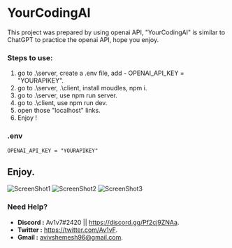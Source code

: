 # YourCodingAI
This project was prepared by using openai API, "YourCodingAI" is similar to ChatGPT to practice the openai API, hope you enjoy.

### Steps to use:
  1. go to .\server\, create a .env file, add - OPENAI_API_KEY = "YOURAPIKEY".
  2. go to .\server\, .\client\, install moudles, npm i.
  3. go to .\server\, use npm run server.
  4. go to .\client\, use npm run dev.
  5. open those "localhost" links.
  6. Enjoy !

### .env
```
OPENAI_API_KEY = "YOURAPIKEY" 
```
  
  ## Enjoy.
  ![ScreenShot1](https://cdn.discordapp.com/attachments/636950095056863243/1069201433053909092/image.png)
  ![ScreenShot2](https://cdn.discordapp.com/attachments/636950095056863243/1069201659898638376/image.png)
  ![ScreenShot3](https://cdn.discordapp.com/attachments/636950095056863243/1069202256760672296/image.png)

### Need Help?

-  **Discord :** Av1v7#2420 || https://discord.gg/Pf2cj9ZNAa.
-  **Twitter :** https://twitter.com/Av1vF.
-  **Gmail :** avivshemesh96@gmail.com.
